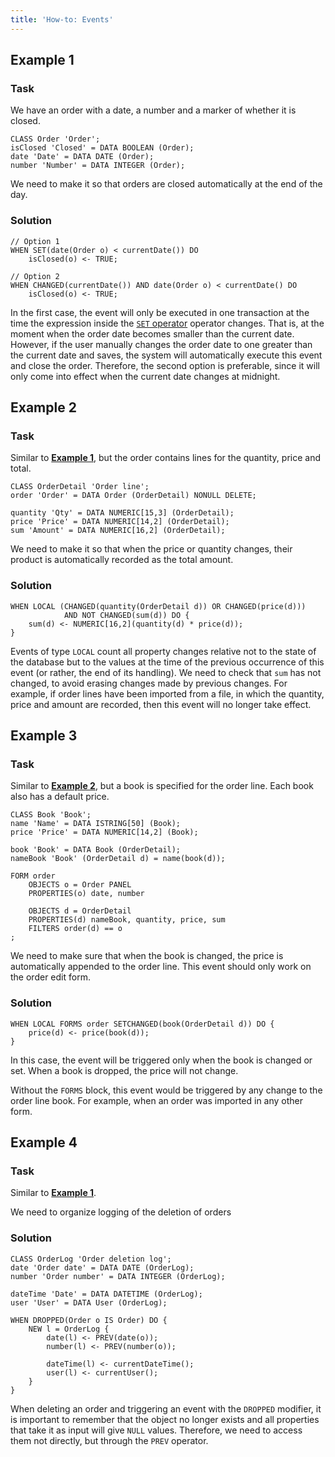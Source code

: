 ```yaml
---
title: 'How-to: Events'
---
```


## Example 1

### Task

We have an order with a date, a number and a marker of whether it is closed.

```lsf
CLASS Order 'Order';
isClosed 'Closed' = DATA BOOLEAN (Order);
date 'Date' = DATA DATE (Order);
number 'Number' = DATA INTEGER (Order);
```

We need to make it so that orders are closed automatically at the end of the day.

### Solution

```lsf
// Option 1
WHEN SET(date(Order o) < currentDate()) DO
    isClosed(o) <- TRUE;

// Option 2
WHEN CHANGED(currentDate()) AND date(Order o) < currentDate() DO
    isClosed(o) <- TRUE;
```

In the first case, the event will only be executed in one transaction at the time the expression inside the [`SET` operator](Change_operators_SET_CHANGED_..._.md) operator changes. That is, at the moment when the order date becomes smaller than the current date. However, if the user manually changes the order date to one greater than the current date and saves, the system will automatically execute this event and close the order. Therefore, the second option is preferable, since it will only come into effect when the current date changes at midnight.

## Example 2

### Task

Similar to [**Example 1**](#example-1), but the order contains lines for the quantity, price and total.

```lsf
CLASS OrderDetail 'Order line';
order 'Order' = DATA Order (OrderDetail) NONULL DELETE;

quantity 'Qty' = DATA NUMERIC[15,3] (OrderDetail);
price 'Price' = DATA NUMERIC[14,2] (OrderDetail);
sum 'Amount' = DATA NUMERIC[16,2] (OrderDetail);
```

We need to make it so that when the price or quantity changes, their product is automatically recorded as the total amount.

### Solution

```lsf
WHEN LOCAL (CHANGED(quantity(OrderDetail d)) OR CHANGED(price(d)))
            AND NOT CHANGED(sum(d)) DO {
    sum(d) <- NUMERIC[16,2](quantity(d) * price(d));
}
```

Events of type `LOCAL` count all property changes relative not to the state of the database but to the values at the time of the previous occurrence of this event (or rather, the end of its handling). We need to check that `sum` has not changed, to avoid erasing changes made by previous changes. For example, if order lines have been imported from a file, in which the quantity, price and amount are recorded, then this event will no longer take effect.

## Example 3

### Task

Similar to [**Example 2**](#example-2), but a book is specified for the order line. Each book also has a default price.

```lsf
CLASS Book 'Book';
name 'Name' = DATA ISTRING[50] (Book);
price 'Price' = DATA NUMERIC[14,2] (Book);

book 'Book' = DATA Book (OrderDetail);
nameBook 'Book' (OrderDetail d) = name(book(d));

FORM order
    OBJECTS o = Order PANEL
    PROPERTIES(o) date, number

    OBJECTS d = OrderDetail
    PROPERTIES(d) nameBook, quantity, price, sum
    FILTERS order(d) == o
;
```

We need to make sure that when the book is changed, the price is automatically appended to the order line. This event should only work on the order edit form.

### Solution

```lsf
WHEN LOCAL FORMS order SETCHANGED(book(OrderDetail d)) DO {
    price(d) <- price(book(d));
}
```

In this case, the event will be triggered only when the book is changed or set. When a book is dropped, the price will not change.

Without the `FORMS` block, this event would be triggered by any change to the order line book. For example, when an order was imported in any other form.

## Example 4

### Task

Similar to [**Example 1**](#example-1).

We need to organize logging of the deletion of orders

### Solution

```lsf
CLASS OrderLog 'Order deletion log';
date 'Order date' = DATA DATE (OrderLog);
number 'Order number' = DATA INTEGER (OrderLog);

dateTime 'Date' = DATA DATETIME (OrderLog);
user 'User' = DATA User (OrderLog);

WHEN DROPPED(Order o IS Order) DO {
    NEW l = OrderLog {
        date(l) <- PREV(date(o));
        number(l) <- PREV(number(o));

        dateTime(l) <- currentDateTime();
        user(l) <- currentUser();
    }
}
```

When deleting an order and triggering an event with the `DROPPED` modifier, it is important to remember that the object no longer exists and all properties that take it as input will give `NULL` values. Therefore, we need to access them not directly, but through the `PREV` operator.
